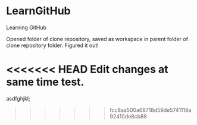 # LearnGitHub
Learning GitHub

Opened folder of clone repository, saved as workspace in parent folder of clone repository folder.
Figured it out!

<<<<<<< HEAD
Edit changes at same time test.
=======
asdfghjkl;
>>>>>>> fcc8aa500a68718d59de5741118a92410de8cb88
